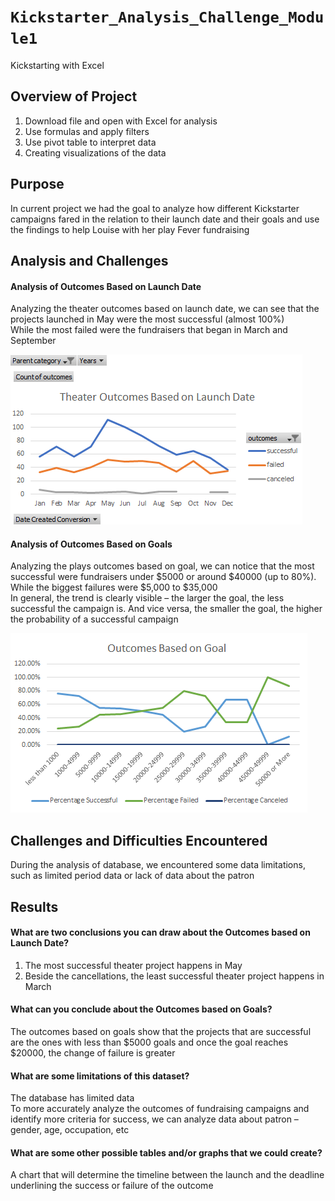 # ```Kickstarter_Analysis_Challenge_Module1``` <br/>
Kickstarting with Excel


## __Overview of Project__ <br/>
1.	Download file and open with Excel for analysis
2.	Use formulas and apply filters
3.	Use pivot table to interpret data
4.	Creating visualizations of the data


## Purpose<br/>
In current project we had the goal to analyze how different Kickstarter campaigns fared in the relation to their launch date and their goals and use the findings to help Louise with her play Fever fundraising<br/>
## Analysis and Challenges<br/>
#### Analysis of Outcomes Based on Launch Date<br/>
Analyzing the theater outcomes based on launch date, we can see that the projects launched in May were the most successful (almost 100%)<br/>
While the most failed were the fundraisers that began in March and September


![Launch_date](https://github.com/Valeriia161/Kickstarter-outcomes/blob/main/Theater_Outcomes_vs_Launch.png)


#### Analysis of Outcomes Based on Goals<br/>
Analyzing the plays outcomes based on goal, we can notice that the most successful were fundraisers under $5000 or around $40000 (up to 80%). While the biggest failures were $5,000 to $35,000<br/>
In general, the trend is clearly visible – the larger the goal, the less successful the campaign is. And vice versa, the smaller the goal, the higher the probability of a successful campaign

![Outcomes](https://github.com/Valeriia161/Kickstarter-outcomes/blob/main/Theater_Outcomes_vs_Goals.png)

## Challenges and Difficulties Encountered<br/>
During the analysis of database, we encountered some data limitations, such as limited period data or lack of data about the patron<br/>
## Results


#### What are two conclusions you can draw about the Outcomes based on Launch Date?<br/>
1.	The most successful theater project happens in May<br/>
2.	Beside the cancellations, the least successful theater project happens in March<br/>
#### What can you conclude about the Outcomes based on Goals?<br/>
The outcomes based on goals show that the projects that are successful are the ones with less than $5000 goals and once the goal reaches $20000, the change of failure is greater<br/>
#### What are some limitations of this dataset?<br/>
The database has limited data<br/>
To more accurately analyze the outcomes of fundraising campaigns and identify more criteria for success, we can analyze data about patron – gender, age, occupation, etc<br/>
#### What are some other possible tables and/or graphs that we could create?<br/>
A chart that will determine the timeline between the launch and the deadline underlining the success or failure of the outcome<br/>














